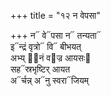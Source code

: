 +++
title = "१२ न वेपसा"

+++
न᳓ वे᳓पसा न᳓ तन्यता᳓  
इ᳓न्द्रं वृत्रो᳓ वि᳓ बीभयत्  
अभ्य् ए᳡नं व᳓ज्र आयसः᳓  
सह᳓स्रभृष्टिर् आयत  
अ᳓र्चन्न् अ᳓नु स्वरा᳓जियम्